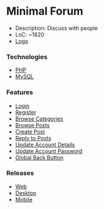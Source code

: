# Minimal Forum
- Description: Discuss with people
- LoC: ~1820
- [Logo](https://github.com/Sinc0/PhpMinimalForum/blob/master/public/icon.png)

### Technologies
- [PHP](https://www.php.net/)
- [MySQL](https://www.mysql.com/)

### Features
- [Login](https://github.com/Sinc0/PhpMinimalForum/blob/master/index.php#L26-L79)
- [Register](https://github.com/Sinc0/PhpMinimalForum/blob/master/index.php#L81-L114)
- [Browse Categories](https://github.com/Sinc0/PhpMinimalForum/blob/master/categories.php#L18-L29)
- [Browse Posts](https://github.com/Sinc0/PhpMinimalForum/blob/master/posts.php#L20-L31)
- [Create Post](https://github.com/Sinc0/PhpMinimalForum/blob/master/category.php#L36-L71)
- [Reply to Posts](https://github.com/Sinc0/PhpMinimalForum/blob/master/post.php#L58-L97)
- [Update Account Details](https://github.com/Sinc0/PhpMinimalForum/blob/master/account.php#L50-L80)
- [Update Account Password](https://github.com/Sinc0/PhpMinimalForum/blob/master/account.php#L82-L123)
- [Global Back Button](https://github.com/Sinc0/PhpMinimalForum/blob/master/include-backbutton.php#L1-L5)

### Releases
- [Web]()
- [Desktop]()
- [Mobile]()